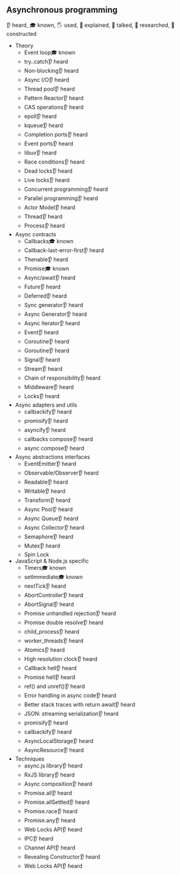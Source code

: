 ## Asynchronous programming

👂 heard, 🎓 known, 🖐️ used, 🙋 explained, 📢 talked, 🔬 researched, 🚀 constructed

- Theory
  - Event loop🎓 known
  - try..catch👂 heard
  - Non-blocking👂 heard
  - Async I/O👂 heard
  - Thread pool👂 heard
  - Pattern Reactor👂 heard
  - CAS operations👂 heard
  - epoll👂 heard
  - kqueue👂 heard
  - Completion ports👂 heard
  - Event ports👂 heard
  - libuv👂 heard
  - Race conditions👂 heard
  - Dead locks👂 heard
  - Live locks👂 heard
  - Concurrent programming👂 heard
  - Parallel programming👂 heard
  - Actor Model👂 heard
  - Thread👂 heard
  - Process👂 heard
- Async contracts
  - Callbacks🎓 known
  - Callback-last-error-first👂 heard
  - Thenable👂 heard
  - Promise🎓 known
  - Async/await👂 heard
  - Future👂 heard
  - Deferred👂 heard
  - Sync generator👂 heard
  - Async Generator👂 heard
  - Async Iterator👂 heard
  - Event👂 heard
  - Coroutine👂 heard
  - Goroutine👂 heard
  - Signal👂 heard
  - Stream👂 heard
  - Chain of responsibility👂 heard
  - Middleware👂 heard
  - Locks👂 heard
- Async adapters and utils
  - callbackify👂 heard
  - promisify👂 heard
  - asyncify👂 heard
  - callbacks compose👂 heard
  - async compose👂 heard
- Async abstractions interfaces
  - EventEmitter👂 heard
  - Observable/Observer👂 heard
  - Readable👂 heard
  - Writable👂 heard
  - Transform👂 heard
  - Async Pool👂 heard
  - Async Queue👂 heard
  - Async Collector👂 heard
  - Semaphore👂 heard
  - Mutex👂 heard
  - Spin Lock
- JavaScript & Node.js specific
  - Timers🎓 known
  - setImmediate🎓 known
  - nextTick👂 heard
  - AbortController👂 heard
  - AbortSignal👂 heard
  - Promise unhandled rejection👂 heard
  - Promise double resolve👂 heard
  - child_process👂 heard
  - worker_threads👂 heard
  - Atomics👂 heard
  - High resolution clock👂 heard
  - Callback hell👂 heard
  - Promise hell👂 heard
  - ref() and unref()👂 heard
  - Error handling in async code👂 heard
  - Better stack traces with return await👂 heard
  - JSON: streaming serialization👂 heard
  - promisify👂 heard
  - callbackify👂 heard
  - AsyncLocalStorage👂 heard
  - AsyncResource👂 heard
- Techniques
  - async.js library👂 heard
  - RxJS library👂 heard
  - Async composition👂 heard
  - Promise.all👂 heard
  - Promise.allSettled👂 heard
  - Promise.race👂 heard
  - Promise.any👂 heard
  - Web Locks API👂 heard
  - IPC👂 heard
  - Channel API👂 heard
  - Revealing Constructor👂 heard
  - Web Locks API👂 heard
